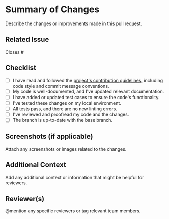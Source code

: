 
# Summary of Changes

Describe the changes or improvements made in this pull request.

## Related Issue

Closes #<issue-number>

## Checklist

- [ ] I have read and followed the [project's contribution guidelines](https://github.com/secure-systems-lab/lab-guidelines/blob/master/dev-workflow.md), including code style and commit message conventions.
- [ ] My code is well-documented, and I've updated relevant documentation.
- [ ] I have added or updated test cases to ensure the code's functionality.
- [ ] I've tested these changes on my local environment.
- [ ] All tests pass, and there are no new linting errors.
- [ ] I've reviewed and proofread my code and the changes.
- [ ] The branch is up-to-date with the base branch.

## Screenshots (if applicable)

Attach any screenshots or images related to the changes.

## Additional Context

Add any additional context or information that might be helpful for reviewers.

## Reviewer(s)

@mention any specific reviewers or tag relevant team members.
